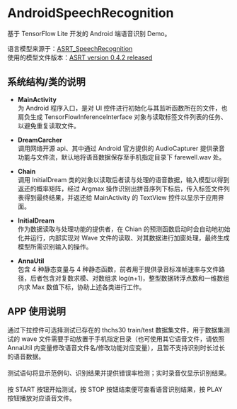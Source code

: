 # AndroidSpeechRecognition
基于 TensorFlow Lite 开发的 Android 端语音识别 Demo。

语言模型来源于：[ASRT_SpeechRecognition](https://github.com/nl8590687/ASRT_SpeechRecognition "基于深度学习的中文语音识别系统")
<br>
使用的模型文件版本：[ASRT version 0.4.2 released](https://github.com/nl8590687/ASRT_SpeechRecognition/releases/tag/v0.4.2 "ASRT version 0.4.2 released")


## 系统结构/类的说明

* **MainActivity**<br>
为 Android 程序入口，是对 UI 控件进行初始化与其监听函数所在的文件，也肩负生成 TensorFlowInferenceInterface 对象与读取标签文件列表的任务、以避免重复读取文件。

* **DreamCarcher**<br>
调用网络开源 api、其中通过 Android 官方提供的 AudioCapturer 提供录音功能与文件流，默认地将语音数据保存至手机指定目录下 farewell.wav 处。

* **Chain**<br>
调用 InitialDream 类的对象以读取后者读与处理的语音数据，输入模型以得到返还的概率矩阵，经过 Argmax 操作识别出拼音序列下标后，传入标签文件列表得到最终结果，并返还给 MainActivity 的 TextView 控件以显示于应用界面。

* **InitialDream**<br>
作为数据读取与处理功能的提供者，在 Chian 的预测函数启动时会自动地初始化并运行，内部实现对 Wave 文件的读取、对其数据进行加窗处理，最终生成模型所需识别输入的操作。

* **AnnaUtil**<br>
包含 4 种静态变量与 4 种静态函数，前者用于提供录音标准帧速率与文件路径，后者包含对复数求模、对数组求 log(n+1)，整型数据转浮点数和一维数组内求 Max 数值下标，协助上述各类进行工作。


## APP 使用说明
通过下拉控件可选择测试已存在的 thchs30 train/test 数据集文件，用于数据集测试的 wave 文件需要手动放置于手机指定目录（也可使用其它语音文件，请依照 AnnaUtil 内变量修改语音文件名/修改功能对应变量），且暂不支持识别时长过长的语音数据。<br><br>
测试语句将显示范例句、识别结果并提供错误率检测；实时录音仅显示识别结果。<br><br>
按 START 按钮开始测试，按 STOP 按钮结束便可查看语音识别结果，按 PLAY 按钮播放对应语音文件。

